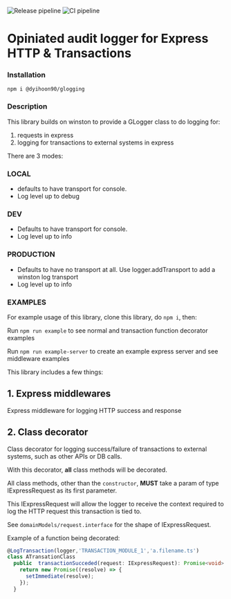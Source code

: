 ![Release pipeline](https://github.com/dyihoon90/glogging/workflows/Release%20Package%20to%20NPM/badge.svg)
![CI pipeline](https://github.com/dyihoon90/glogging/workflows/Run%20CI%20per%20push%20to%20Github%20repo/badge.svg)

# Opiniated audit logger for Express HTTP & Transactions

### Installation

`npm i @dyihoon90/glogging`

### Description

This library builds on winston to provide a GLogger class to do logging for:

1. requests in express
2. logging for transactions to external systems in express

There are 3 modes:

### LOCAL
- defaults to have transport for console.
- Log level up to debug
### DEV
- Defaults to have transport for console.
- Log level up to info
### PRODUCTION
- Defaults to have no transport at all. Use logger.addTransport to add a winston log transport
- Log level up to info

### EXAMPLES

For example usage of this library, clone this library, do `npm i`, then:

Run `npm run example` to see normal and transaction function decorator examples

Run `npm run example-server` to create an example express server and see middleware examples


This library includes a few things:

## 1. Express middlewares

Express middleware for logging HTTP success and response

## 2. Class decorator

Class decorator for logging success/failure of transactions to external systems, such as other APIs or DB calls.

With this decorator, **all** class methods will be decorated.

All class methods, other than the `constructor`, **MUST** take a param of type IExpressRequest as its first parameter.

This IExpressRequest will allow the logger to receive the context required to log the HTTP request this transaction is tied to.

See `domainModels/request.interface` for the shape of IExpressRequest.

Example of a function being decorated:

```typescript
@LogTransaction(logger,'TRANSACTION_MODULE_1','a.filename.ts')
class ATransationClass
  public  transactionSucceded(request: IExpressRequest): Promise<void> {
    return new Promise((resolve) => {
      setImmediate(resolve);
    });
  }
```
